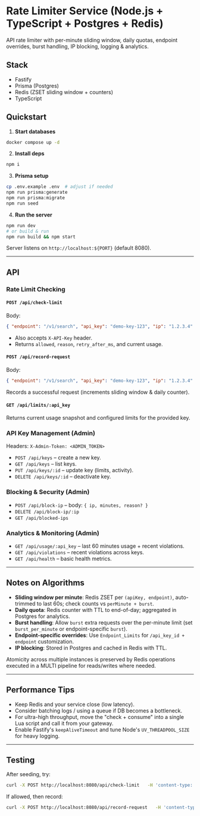# Rate Limiter Service (Node.js + TypeScript + Postgres + Redis)
API rate limiter with per-minute sliding window, daily quotas, endpoint overrides, burst handling, IP blocking, logging & analytics.

## Stack
- Fastify
- Prisma (Postgres)
- Redis (ZSET sliding window + counters)
- TypeScript

## Quickstart

1. **Start databases**

```bash
docker compose up -d
```

2. **Install deps**

```bash
npm i
```

3. **Prisma setup**

```bash
cp .env.example .env  # adjust if needed
npm run prisma:generate
npm run prisma:migrate
npm run seed
```

4. **Run the server**

```bash
npm run dev
# or build & run
npm run build && npm start
```

Server listens on `http://localhost:${PORT}` (default 8080).

---

## API

### Rate Limit Checking

#### `POST /api/check-limit`
Body:
```json
{ "endpoint": "/v1/search", "api_key": "demo-key-123", "ip": "1.2.3.4" }
```
- Also accepts `X-API-Key` header.
- Returns `allowed`, `reason`, `retry_after_ms`, and current usage.

#### `POST /api/record-request`
Body:
```json
{ "endpoint": "/v1/search", "api_key": "demo-key-123", "ip": "1.2.3.4" }
```
Records a successful request (increments sliding window & daily counter).

#### `GET /api/limits/:api_key`
Returns current usage snapshot and configured limits for the provided key.

### API Key Management (Admin)
Headers: `X-Admin-Token: <ADMIN_TOKEN>`

- `POST /api/keys` – create a new key.
- `GET /api/keys` – list keys.
- `PUT /api/keys/:id` – update key (limits, activity).
- `DELETE /api/keys/:id` – deactivate key.

### Blocking & Security (Admin)
- `POST /api/block-ip` – body: `{ ip, minutes, reason? }`
- `DELETE /api/block-ip/:ip`
- `GET /api/blocked-ips`

### Analytics & Monitoring (Admin)
- `GET /api/usage/:api_key` – last 60 minutes usage + recent violations.
- `GET /api/violations` – recent violations across keys.
- `GET /api/health` – basic health metrics.

---

## Notes on Algorithms

- **Sliding window per minute**: Redis ZSET per `(apiKey, endpoint)`, auto-trimmed to last 60s; check counts vs `perMinute + burst`.
- **Daily quota**: Redis counter with TTL to end-of-day; aggregated in Postgres for analytics.
- **Burst handling**: Allow `burst` extra requests over the per-minute limit (set `burst_per_minute` or endpoint-specific `burst`).
- **Endpoint-specific overrides**: Use `Endpoint_Limits` for `/api_key_id + endpoint` customization.
- **IP blocking**: Stored in Postgres and cached in Redis with TTL.

Atomicity across multiple instances is preserved by Redis operations executed in a MULTI pipeline for reads/writes where needed.

---

## Performance Tips

- Keep Redis and your service close (low latency).
- Consider batching logs / using a queue if DB becomes a bottleneck.
- For ultra-high throughput, move the "check + consume" into a single Lua script and call it from your gateway.
- Enable Fastify's `keepAliveTimeout` and tune Node's `UV_THREADPOOL_SIZE` for heavy logging.

---

## Testing

After seeding, try:

```bash
curl -X POST http://localhost:8080/api/check-limit   -H 'content-type: application/json'   -d '{"endpoint":"/v1/search","api_key":"demo-key-123","ip":"1.2.3.4"}'
```

If allowed, then record:

```bash
curl -X POST http://localhost:8080/api/record-request   -H 'content-type: application/json'   -d '{"endpoint":"/v1/search","api_key":"demo-key-123","ip":"1.2.3.4"}'
```
